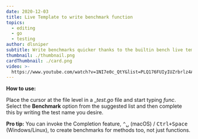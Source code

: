 ```yaml
---
date: 2020-12-03
title: Live Template to write benchmark function
topics:
  - editing
  - go
  - testing
author: dlsniper
subtitle: Write benchmarks quicker thanks to the builtin bench live template.
thumbnail: ./thumbnail.png
cardThumbnail: ./card.png
video: >-
  https://www.youtube.com/watch?v=1NI7e0c_QtY&list=PLQ176FUIyIUZrbrlz4AY1V8VzBJKZyVlW&index=54
---
```


**How to use:**

Place the cursor at the file level in a \__test.go_ file and start typing _func_. Select the **Benchmark** option from the suggested list and then complete this by writing the test name you desire.

**Pro tip:** You can invoke the Completion feature, <kbd>⌃␣</kbd> (macOS) / <kbd>Ctrl+Space</kbd> (Windows/Linux), to create benchmarks for methods too, not just functions.
